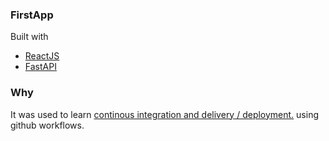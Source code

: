 ### FirstApp
Built with
- [ReactJS](https://reactjs.org/)
- [FastAPI](https://fastapi.tiangolo.com/)
### Why
It was used to learn [continous integration and delivery / deployment.](https://www.atlassian.com/continuous-delivery/principles) using github workflows.
